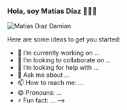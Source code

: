 ### Hola, soy Matías Díaz 👋👨‍💻
![Matias Diaz Damian](https://user-images.githubusercontent.com/93959640/160257851-c8146b2f-ef90-46fc-9abb-7f45dabfc2ed.png)

Here are some ideas to get you started:

- 🔭 I’m currently working on ...
- 👯 I’m looking to collaborate on ...
- 🤔 I’m looking for help with ...
- 💬 Ask me about ...
- 📫 How to reach me: ...
- 😄 Pronouns: ...
- ⚡ Fun fact: ...
-->
